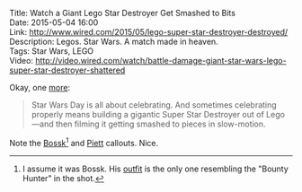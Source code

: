 Title: Watch a Giant Lego Star Destroyer Get Smashed to Bits  
Date: 2015-05-04 16:00  
Link: http://www.wired.com/2015/05/lego-super-star-destroyer-destroyed/  
Description: Legos. Star Wars. A match made in heaven.  
Tags: Star Wars, LEGO  
Video: http://video.wired.com/watch/battle-damage-giant-star-wars-lego-super-star-destroyer-shattered  

Okay, one [more][1]:

> Star Wars Day is all about celebrating. And sometimes celebrating properly means building a gigantic Super Star Destroyer out of Lego—and then filming it getting smashed to pieces in slow-motion. 

Note the [Bossk][2][^1] and [Piett][3] callouts. Nice.

[^1]: I assume it was Bossk. His [outfit][a] is the only one resembling the "Bounty Hunter" in the shot. 

[a]: http://gadgets.gunaxin.com/a-tribute-to-the-bounty-hunters-of-empire-strikes-back/56308 "Bounty hunters in Empire"

[1]: /2015/5/4/mark-hamill-star-wars-screen-test "Mark Hamill's screentest"
[2]: http://starwars.wikia.com/wiki/Bossk "Wikipedia: Bossk"
[3]: http://starwars.wikia.com/wiki/Firmus_Piett "Wikipedia: Admiral Piett"